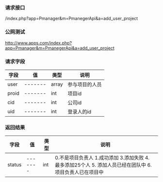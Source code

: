 ### **请求接口**
/index.php?app=Pmanager&m=PmanegerApi&a=add_user_project
### **公网测试**
http://www.apps.com/index.php?app=Pmanager&m=PmanegerApi&a=add_user_project

### **请求字段**
|字段        |值          |类型    |说明        |
| ---------  |--------    |-------- |--------  |
|user|-------   |array| 参与项目的人员  |
|proid|-------   |int    | 项目id  |
|cid|-------   |int    |公司id  |
|uid|-------   |int    |登录人的id  |
### **返回结果**
|字段        |值          |类型    |说明        |
| ---------  |--------    |-------- |--------  |
|status|-------   |int    |0.不是项目负责人 1.成功添加 3.添加失败 4. 最多添加25个人 5. 添加人员已经在团队中 6.项目负责人已在项目中|




